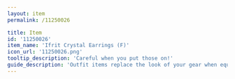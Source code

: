 ```yaml
---
layout: item
permalink: /11250026

title: Item
id: '11250026'
item_name: 'Ifrit Crystal Earrings (F)'
icon_url: '11250026.png'
tooltip_description: 'Careful when you put those on!'
guide_description: 'Outfit items replace the look of your gear when equipped.'
---
```

